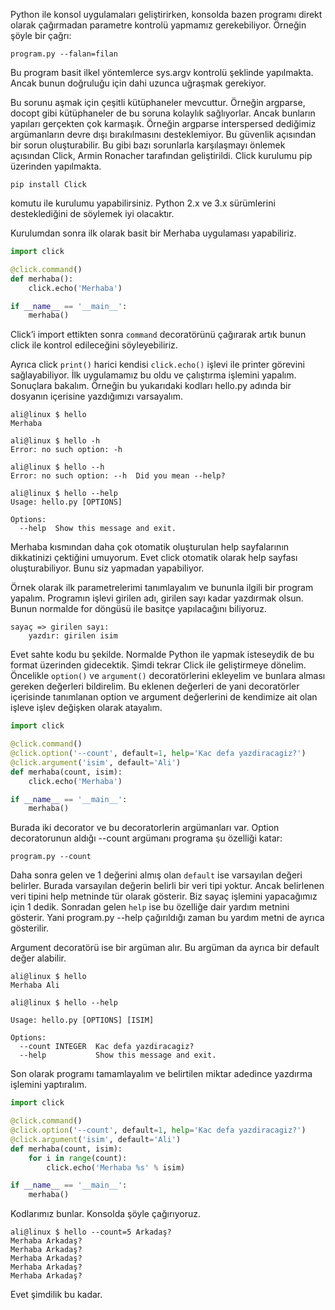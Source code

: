 <!--
.. title: sys.argv Yerine Click Kullanın
.. slug: python-sys-argv-yerine-click-kullanin
.. date: 2015-11-12
.. tags: python, programlama
.. category: Python, Programlama
.. description: sys.argv Yerine Click Kullanın
.. type: text
-->

Python ile konsol uygulamaları geliştirirken, konsolda bazen programı direkt olarak çağırmadan parametre kontrolü yapmamız gerekebiliyor. Örneğin şöyle bir çağrı:

`program.py --falan=filan`

Bu program basit ilkel yöntemlerce sys.argv kontrolü şeklinde yapılmakta. Ancak bunun doğruluğu için dahi uzunca uğraşmak gerekiyor.

Bu sorunu aşmak için çeşitli kütüphaneler mevcuttur. Örneğin argparse, docopt gibi kütüphaneler de bu soruna kolaylık sağlıyorlar. Ancak bunların yapıları gerçekten çok karmaşık. Örneğin argparse interspersed dediğimiz argümanların devre dışı bırakılmasını desteklemiyor. Bu güvenlik açısından bir sorun oluşturabilir. <!--TEASER_END--> Bu gibi bazı sorunlarla karşılaşmayı önlemek açısından Click, Armin Ronacher tarafından geliştirildi. Click kurulumu pip üzerinden yapılmakta.

`pip install Click`

komutu ile kurulumu yapabilirsiniz. Python 2.x ve 3.x sürümlerini desteklediğini de söylemek iyi olacaktır.

Kurulumdan sonra ilk olarak basit bir Merhaba uygulaması yapabiliriz.

```python
import click

@click.command()
def merhaba():
    click.echo('Merhaba')

if __name__ == '__main__':
    merhaba()
```

Click’i import ettikten sonra `command` decoratörünü çağırarak artık bunun click ile kontrol edileceğini söyleyebiliriz.

Ayrıca click `print()` harici kendisi `click.echo()` işlevi ile printer görevini sağlayabiliyor. İlk uygulamamız bu oldu ve çalıştırma işlemini yapalım. Sonuçlara bakalım. Örneğin bu yukarıdaki kodları hello.py adında bir dosyanın içerisine yazdığımızı varsayalım.

    ali@linux $ hello
    Merhaba

    ali@linux $ hello -h
    Error: no such option: -h

    ali@linux $ hello --h
    Error: no such option: --h  Did you mean --help?

    ali@linux $ hello --help
    Usage: hello.py [OPTIONS]

    Options:
      --help  Show this message and exit.

Merhaba kısmından daha çok otomatik oluşturulan help sayfalarının dikkatinizi çektiğini umuyorum. Evet click otomatik olarak help sayfası oluşturabiliyor. Bunu siz yapmadan yapabiliyor.

Örnek olarak ilk parametrelerimi tanımlayalım ve bununla ilgili bir program yapalım. Programın işlevi girilen adı, girilen sayı kadar yazdırmak olsun. Bunun normalde for döngüsü ile basitçe yapılacağını biliyoruz.

    sayaç => girilen sayı:
        yazdır: girilen isim


Evet sahte kodu bu şekilde. Normalde Python ile yapmak isteseydik de bu format üzerinden gidecektik. Şimdi tekrar Click ile geliştirmeye dönelim. Öncelikle `option()` ve `argument()` decoratörlerini ekleyelim ve bunlara alması gereken değerleri bildirelim. Bu eklenen değerleri de yani decoratörler içerisinde tanımlanan option ve argument değerlerini de kendimize ait olan işleve işlev değişken olarak atayalım.


```python
import click

@click.command()
@click.option('--count', default=1, help='Kac defa yazdiracagiz?')
@click.argument('isim', default='Ali')
def merhaba(count, isim):
    click.echo('Merhaba')

if __name__ == '__main__':
    merhaba()
```

Burada iki decorator ve bu decoratorlerin argümanları var. Option decoratorunun aldığı --count argümanı programa şu özelliği katar:

`program.py --count`

Daha sonra gelen ve 1 değerini almış olan `default` ise varsayılan değeri belirler. Burada varsayılan değerin belirli bir veri tipi yoktur. Ancak belirlenen veri tipini help metninde tür olarak gösterir. Biz sayaç işlemini yapacağımız için 1 dedik. Sonradan gelen `help` ise bu özelliğe dair yardım metnini gösterir. Yani program.py --help çağırıldığı zaman bu yardım metni de ayrıca gösterilir.

Argument decoratörü ise bir argüman alır. Bu argüman da ayrıca bir default değer alabilir.

    ali@linux $ hello
    Merhaba Ali

    ali@linux $ hello --help

    Usage: hello.py [OPTIONS] [ISIM]

    Options:
      --count INTEGER  Kac defa yazdiracagiz?
      --help           Show this message and exit.


Son olarak programı tamamlayalım ve belirtilen miktar adedince yazdırma işlemini yaptıralım.

```python
import click

@click.command()
@click.option('--count', default=1, help='Kac defa yazdiracagiz?')
@click.argument('isim', default='Ali')
def merhaba(count, isim):
    for i in range(count):
        click.echo('Merhaba %s' % isim)

if __name__ == '__main__':
    merhaba()
```

Kodlarımız bunlar. Konsolda şöyle çağırıyoruz.

    ali@linux $ hello --count=5 Arkadaş?
    Merhaba Arkadaş?
    Merhaba Arkadaş?
    Merhaba Arkadaş?
    Merhaba Arkadaş?
    Merhaba Arkadaş?

Evet şimdilik bu kadar.
